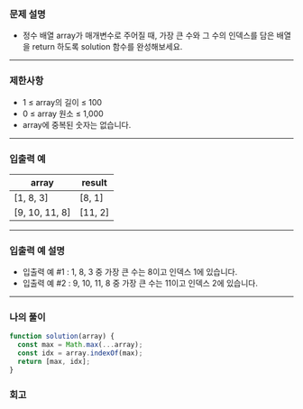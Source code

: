 ### 문제 설명

- 정수 배열 array가 매개변수로 주어질 때, 가장 큰 수와 그 수의 인덱스를 담은 배열을 return 하도록 solution 함수를 완성해보세요.

---

### 제한사항

- 1 ≤ array의 길이 ≤ 100
- 0 ≤ array 원소 ≤ 1,000
- array에 중복된 숫자는 없습니다.

---

### 입출력 예

| array          | result  |
| -------------- | ------- |
| [1, 8, 3]      | [8, 1]  |
| [9, 10, 11, 8] | [11, 2] |

---

### 입출력 예 설명

- 입출력 예 #1 : 1, 8, 3 중 가장 큰 수는 8이고 인덱스 1에 있습니다.
- 입출력 예 #2 : 9, 10, 11, 8 중 가장 큰 수는 11이고 인덱스 2에 있습니다.

---

### 나의 풀이

```javascript
function solution(array) {
  const max = Math.max(...array);
  const idx = array.indexOf(max);
  return [max, idx];
}
```

### 회고
